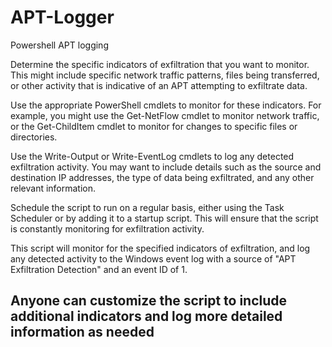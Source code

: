 # APT-Logger
Powershell APT logging 

Determine the specific indicators of exfiltration that you want to monitor. This might include specific network traffic patterns, files being transferred, or other activity that is indicative of an APT attempting to exfiltrate data.

Use the appropriate PowerShell cmdlets to monitor for these indicators. For example, you might use the Get-NetFlow cmdlet to monitor network traffic, or the Get-ChildItem cmdlet to monitor for changes to specific files or directories.

Use the Write-Output or Write-EventLog cmdlets to log any detected exfiltration activity. You may want to include details such as the source and destination IP addresses, the type of data being exfiltrated, and any other relevant information.

Schedule the script to run on a regular basis, either using the Task Scheduler or by adding it to a startup script. This will ensure that the script is constantly monitoring for exfiltration activity.

This script will monitor for the specified indicators of exfiltration, and log any detected activity to the Windows event log with a source of "APT Exfiltration Detection" and an event ID of 1. 
## **Anyone can customize the script to include additional indicators and log more detailed information as needed**
